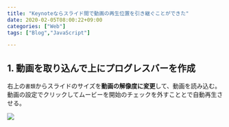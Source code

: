 ```yaml
---
title: "Keynoteならスライド間で動画の再生位置を引き継ぐことができた"
date: 2020-02-05T08:00:22+09:00
categories: ["Web"]
tags: ["Blog","JavaScript"]

---
```




## 1. 動画を取り込んで上にプログレスバーを作成

右上の`書類`からスライドのサイズを<b>動画の解像度に変更</b>して、動画を読み込む。動画の設定でクリックしてムービーを開始のチェックを外すこととで自動再生させる。

![](../../../images/keynote-takeover-movie-1.png)